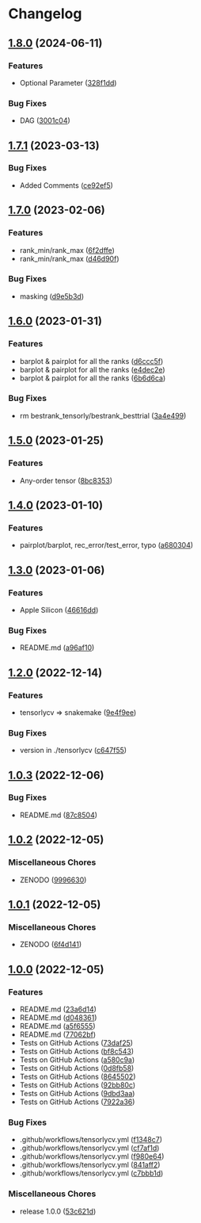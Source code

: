 # Changelog

## [1.8.0](https://github.com/kokitsuyuzaki/TensorLyCV/compare/v1.7.1...v1.8.0) (2024-06-11)


### Features

* Optional Parameter ([328f1dd](https://github.com/kokitsuyuzaki/TensorLyCV/commit/328f1ddcc67a9eb77ee8545f53e1ca4e274ff1b6))


### Bug Fixes

* DAG ([3001c04](https://github.com/kokitsuyuzaki/TensorLyCV/commit/3001c04b234c91cd0f0a21275701a4aaf3791ab7))

## [1.7.1](https://github.com/kokitsuyuzaki/TensorLyCV/compare/v1.7.0...v1.7.1) (2023-03-13)


### Bug Fixes

* Added Comments ([ce92ef5](https://github.com/kokitsuyuzaki/TensorLyCV/commit/ce92ef5515966a958f03b838c3a0b86a4f9a3140))

## [1.7.0](https://github.com/kokitsuyuzaki/TensorLyCV/compare/v1.6.0...v1.7.0) (2023-02-06)


### Features

* rank_min/rank_max ([6f2dffe](https://github.com/kokitsuyuzaki/TensorLyCV/commit/6f2dffeb17bb32089f90a1a7539f72d7f086dbdc))
* rank_min/rank_max ([d46d90f](https://github.com/kokitsuyuzaki/TensorLyCV/commit/d46d90f9162f68505e8f7f4d448b9ff94ef0d481))


### Bug Fixes

* masking ([d9e5b3d](https://github.com/kokitsuyuzaki/TensorLyCV/commit/d9e5b3da9253fe6b27a5b1ae0fc9b4a545208c25))

## [1.6.0](https://github.com/kokitsuyuzaki/TensorLyCV/compare/v1.5.0...v1.6.0) (2023-01-31)


### Features

* barplot & pairplot for all the ranks ([d6ccc5f](https://github.com/kokitsuyuzaki/TensorLyCV/commit/d6ccc5ff99a938d13947f10f01c93a0e3e411d86))
* barplot & pairplot for all the ranks ([e4dec2e](https://github.com/kokitsuyuzaki/TensorLyCV/commit/e4dec2eda87a1c7238ec7791f70050a50a10751f))
* barplot & pairplot for all the ranks ([6b6d6ca](https://github.com/kokitsuyuzaki/TensorLyCV/commit/6b6d6ca14b6f1295a3f0d17ad9975776bca8bdce))


### Bug Fixes

* rm bestrank_tensorly/bestrank_besttrial ([3a4e499](https://github.com/kokitsuyuzaki/TensorLyCV/commit/3a4e4991b4e5fcca9f0e354d9e0f3dfa06398031))

## [1.5.0](https://github.com/kokitsuyuzaki/TensorLyCV/compare/v1.4.0...v1.5.0) (2023-01-25)


### Features

* Any-order tensor ([8bc8353](https://github.com/kokitsuyuzaki/TensorLyCV/commit/8bc835334143302979d8fde5901deb9182152705))

## [1.4.0](https://github.com/kokitsuyuzaki/TensorLyCV/compare/v1.3.0...v1.4.0) (2023-01-10)


### Features

* pairplot/barplot, rec_error/test_error, typo ([a680304](https://github.com/kokitsuyuzaki/TensorLyCV/commit/a680304d6a2dc1c4710ed59fb9b52e110a2b0d12))

## [1.3.0](https://github.com/kokitsuyuzaki/TensorLyCV/compare/v1.2.0...v1.3.0) (2023-01-06)


### Features

* Apple Silicon ([46616dd](https://github.com/kokitsuyuzaki/TensorLyCV/commit/46616dd4c686dee225cc6da4c1ba9ad974d4b80b))


### Bug Fixes

* README.md ([a96af10](https://github.com/kokitsuyuzaki/TensorLyCV/commit/a96af10aedcd64eec657f09cfa6d3c06961a734d))

## [1.2.0](https://github.com/kokitsuyuzaki/TensorLyCV/compare/v1.1.0...v1.2.0) (2022-12-14)


### Features

* tensorlycv =&gt; snakemake ([9e4f9ee](https://github.com/kokitsuyuzaki/TensorLyCV/commit/9e4f9ee89d48d5964c0a8ffa391c501d164cb425))


### Bug Fixes

* version in ./tensorlycv ([c647f55](https://github.com/kokitsuyuzaki/TensorLyCV/commit/c647f554e681aa61985a11083665d96675e12f72))

## [1.0.3](https://github.com/kokitsuyuzaki/TensorLyCV/compare/v1.0.2...v1.0.3) (2022-12-06)


### Bug Fixes

* README.md ([87c8504](https://github.com/kokitsuyuzaki/TensorLyCV/commit/87c85041c90a2581c85125fe8f7ac87437872080))

## [1.0.2](https://github.com/kokitsuyuzaki/TensorLyCV/compare/v1.0.1...v1.0.2) (2022-12-05)


### Miscellaneous Chores

* ZENODO ([9996630](https://github.com/kokitsuyuzaki/TensorLyCV/commit/9996630d9030c2020ce1b23c7e0792e030a7876a))

## [1.0.1](https://github.com/kokitsuyuzaki/TensorLyCV/compare/v1.0.0...v1.0.1) (2022-12-05)


### Miscellaneous Chores

* ZENODO ([6f4d141](https://github.com/kokitsuyuzaki/TensorLyCV/commit/6f4d141e0b4d86e49c662b56808842dc0610d3ef))

## [1.0.0](https://github.com/kokitsuyuzaki/TensorLyCV/compare/v0.99.0...v1.0.0) (2022-12-05)


### Features

* README.md ([23a6d14](https://github.com/kokitsuyuzaki/TensorLyCV/commit/23a6d148cae6ae72d5d3963ef9116dbcf4ed74f8))
* README.md ([d048361](https://github.com/kokitsuyuzaki/TensorLyCV/commit/d0483614e3a5ef46ee2a2b51dd5a435bc4689386))
* README.md ([a5f6555](https://github.com/kokitsuyuzaki/TensorLyCV/commit/a5f6555014c095e00d2a50217f47fcb05b67274d))
* README.md ([77062bf](https://github.com/kokitsuyuzaki/TensorLyCV/commit/77062bf432171e126e4666e23192bc00033b3ef3))
* Tests on GitHub Actions ([73daf25](https://github.com/kokitsuyuzaki/TensorLyCV/commit/73daf254c745dbc1791078304a562d9e2f537752))
* Tests on GitHub Actions ([bf8c543](https://github.com/kokitsuyuzaki/TensorLyCV/commit/bf8c543bcda4dba7296a1fd49656e728385f333e))
* Tests on GitHub Actions ([a580c9a](https://github.com/kokitsuyuzaki/TensorLyCV/commit/a580c9ab8f03cbacbd50adbc77acc8618c4a2b7d))
* Tests on GitHub Actions ([0d8fb58](https://github.com/kokitsuyuzaki/TensorLyCV/commit/0d8fb58de3f3200f92c2dbb205b518088c1d00a1))
* Tests on GitHub Actions ([8645502](https://github.com/kokitsuyuzaki/TensorLyCV/commit/8645502b2c29fc53236b9a6a67b21270125605c0))
* Tests on GitHub Actions ([92bb80c](https://github.com/kokitsuyuzaki/TensorLyCV/commit/92bb80c3c00a01170f1ff6a63cc32ded05df7c7e))
* Tests on GitHub Actions ([9dbd3aa](https://github.com/kokitsuyuzaki/TensorLyCV/commit/9dbd3aa4e70faf8ccc2020406f5ee58f250a55cc))
* Tests on GitHub Actions ([7922a36](https://github.com/kokitsuyuzaki/TensorLyCV/commit/7922a362d9e24824177ff17886094238351fae9b))


### Bug Fixes

* .github/workflows/tensorlycv.yml ([f1348c7](https://github.com/kokitsuyuzaki/TensorLyCV/commit/f1348c7f7daf7a71d7722eab5fccc4afc81dff06))
* .github/workflows/tensorlycv.yml ([cf7af1d](https://github.com/kokitsuyuzaki/TensorLyCV/commit/cf7af1d9c89979bf57223079949d29ca900bdc47))
* .github/workflows/tensorlycv.yml ([f980e64](https://github.com/kokitsuyuzaki/TensorLyCV/commit/f980e64d0b8720f6a09e22e924923cc75d3323cb))
* .github/workflows/tensorlycv.yml ([841aff2](https://github.com/kokitsuyuzaki/TensorLyCV/commit/841aff2871dfcb9967280bdb345c8ffd7d887c05))
* .github/workflows/tensorlycv.yml ([c7bbb1d](https://github.com/kokitsuyuzaki/TensorLyCV/commit/c7bbb1d28e22bf884802cce99d863179da4f0bd1))


### Miscellaneous Chores

* release 1.0.0 ([53c621d](https://github.com/kokitsuyuzaki/TensorLyCV/commit/53c621daf116fae86dbb9688e6e4d2764c53bdaa))
